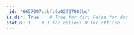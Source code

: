 ```yaml
---
_id: "6657097cabfc9a02f27086bc"
is_dir: True    # True for dir; False for doc
status: 1    # 1 for online; 0 for offline
---
```



